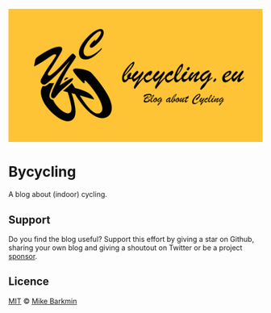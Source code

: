 ![bycycling-banner](/public/static/images/twitter-card.png)

# Bycycling

A blog about (indoor) cycling.

## Support

Do you find the blog useful? Support this effort by giving a star on Github, sharing your own blog and giving a shoutout on Twitter or be a project [sponsor](https://github.com/sponsors/mikebarkmin).

## Licence

[MIT](https://github.com/mikebarkmin/bycycling/blob/master/LICENSE) © [Mike Barkmin](https://barkmin.eu)
